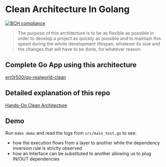 # Clean Architecture In Golang

[![BCH compliance](https://bettercodehub.com/edge/badge/Err0r500/Clean-Architecture-in-Golang?branch=master)](https://bettercodehub.com/)

> The purpose of this architecture is to be as flexible as possible in order to develop a project as quickly as possible and to maintain this speed during the whole development lifespan, whatever its size and the changes that will have to be done, for whatever reason.

## Complete Go App using this architecture

[err0r500/go-realworld-clean](https://github.com/err0r500/go-realworld-clean)

## Detailed explanation of this repo

[Hands-On Clean Architecture](https://medium.com/@matthieujacquotdev/clean-architecture-in-golang-7ebafe4c70db)

## Demo

Run `make demo` and read the logs from `src/main_test.go` to see:

- how the execution flows from a layer to another while the dependency inversion rule is strictly observed
- how an Interface can be substituted to another allowing us to plug IN/OUT dependencies
